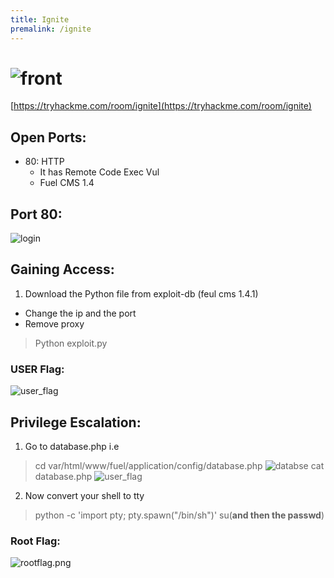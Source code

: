 ```yaml
---
title: Ignite
premalink: /ignite
---
```

# ![front](saharshtapi.github.io/images/ignite/front.png)
[https://tryhackme.com/room/ignite](https://tryhackme.com/room/ignite)

## Open Ports:
  - 80: HTTP
     - It has Remote Code Exec Vul
     - Fuel CMS 1.4
  
## Port 80:
![login](saharshtapi.github.io/images/ignite/login.png)
   
## Gaining Access:
 1. Download the Python file  from exploit-db (feul cms 1.4.1)
  - Change the ip and the port
  - Remove proxy 
  > Python exploit.py

### USER Flag:
![user_flag](saharshtapi.github.io/images/ignite/USER.png)
 
## Privilege Escalation:
 1. Go to database.php i.e
 > cd var/html/www/fuel/application/config/database.php
![databse](saharshtapi.github.io/images/ignite/database.png)
 > cat database.php
![user_flag](saharshtapi.github.io/images/ignite/rootpass.png)
 2. Now convert your shell to tty
 > python -c 'import pty; pty.spawn("/bin/sh")'
 > su(**and then the passwd**)

### Root Flag:
![rootflag.png](saharshtapi.github.io/images/ignite/ROOT.png)
